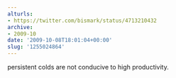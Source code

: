 ```yaml
---
alturls:
- https://twitter.com/bismark/status/4713210432
archive:
- 2009-10
date: '2009-10-08T18:01:04+00:00'
slug: '1255024864'
---
```


persistent colds are not conducive to high productivity.

